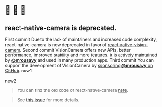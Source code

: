 
# 🚧 🚧 🚧
## react-native-camera is deprecated.
First commit
Due to the lack of maintainers and increased code complexity, react-native-camera is now deprecated in favor of [react-native-vision-camera](https://github.com/mrousavy/react-native-vision-camera).
Second commit
VisionCamera offers new APIs, better performance, improved stability and more features.
It is actively maintained by [**@mrousavy**](https://github.com/mrousavy) and used in many production apps.
Third commit
You can support the development of VisionCamera by [sponsoring **@mrousavy** on GitHub](https://github.com/sponsors/mrousavy).
new1
<br />
<br />
new2
> You can find the old code of react-native-camera [here](https://github.com/react-native-camera/react-native-camera/tree/master).

> See [this issue](https://github.com/react-native-community/react-native-camera/issues/3000) for more details.
